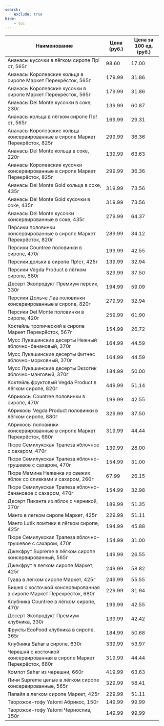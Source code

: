 ```yaml
---
search:
    exclude: true
hide:
    - toc
---
```


| Наименование | Цена (руб.) | Цена за 100 ед. (руб.) |
| -- | -- | -- |
| Ананасы кусочки в лёгком сиропе Пр!ст, 565г | 98.60 | 17.00 |
| Ананасы Королевские кольца в сиропе Маркет Перекрёсток, 565г | 179.99 | 31.86 |
| Ананасы Королевские кусочки в сиропе Маркет Перекрёсток, 565г | 179.99 | 31.86 |
| Ананасы Del Monte кусочки в соке, 230г | 139.99 | 60.87 |
| Ананасы кольца в лёгком сиропе Пр!ст, 565г | 169.99 | 29.31 |
| Ананасы Королевские кольца консервированные в сиропе Маркет Перекрёсток, 825г | 299.99 | 36.36 |
| Ананасы Del Monte кольца в соке, 220г | 139.99 | 63.63 |
| Ананасы Королевские кусочки консервированные в сиропе Маркет Перекрёсток, 825г | 299.99 | 36.36 |
| Ананасы Del Monte Gold кольца в соке, 435г | 319.99 | 73.56 |
| Ананасы Del Monte Gold кусочки в соке, 435г | 319.99 | 73.56 |
| Ананасы Del Monte кусочки консервированные в соке, 435г | 279.99 | 64.37 |
| Персики половинки консервированные в сиропе Маркет Перекрёсток, 820г | 289.99 | 34.12 |
| Персики Countree половинки в сиропе, 470г | 199.99 | 42.55 |
| Персики дольки в сиропе Пр!ст, 425г | 139.99 | 32.94 |
| Персики Vegda Product в лёгком сиропе, 880г | 329.99 | 37.50 |
| Десерт Экопродукт Премиум персик, 330г | 194.99 | 59.09 |
| Персики Дольче Лав половинки консервированные в сиропе, 820г | 279.99 | 32.94 |
| Персики Del Monte половинки в сиропе, 420г | 259.99 | 61.90 |
| Коктейль тропический в сиропе Маркет Перекрёсток, 567г | 154.99 | 26.72 |
| Мусс Лукашинские десерты Нежный яблочно-банановый, 370г | 164.99 | 44.59 |
| Мусс Лукашинские десерты Фитнес яблочно-морковный, 370г | 164.99 | 44.59 |
| Мусс Лукашинские десерты Экзотик яблочно-манговый, 370г | 184.99 | 50.00 |
| Коктейль фруктовый Vegda Product в лёгком сиропе, 820г | 449.99 | 51.14 |
| Абрикосы Countree половинки в сиропе, 470г | 199.99 | 42.55 |
| Абрикосы Vegda Product половинки в лёгком сиропе, 880г | 329.99 | 37.50 |
| Абрикосы половинки консервированные в сиропе Маркет Перекрёсток, 680г | 319.99 | 44.44 |
| Пюре Семилукская Трапеза яблочное с сахаром, 470г | 139.99 | 28.00 |
| Пюре Семилукская Трапеза яблочно-грушевое с сахаром, 470г | 154.99 | 31.00 |
| Пюре Мамина Неженка из свежих яблок со сливками и сахаром, 260г | 67.99 | 26.15 |
| Пюре Семилукская Трапеза яблочно-банановое с сахаром, 470г | 154.99 | 32.98 |
| Десерт Пиканта из яблок с черникой, 370г | 189.99 | 51.35 |
| Манго в легком сиропе Маркет, 425г | 229.99 | 51.11 |
| Манго Lutik ломтики в лёгком сиропе, 425г | 194.99 | 45.88 |
| Пюре Семилукская Трапеза яблочно-грушевое с сахаром, 470г | 154.99 | 31.00 |
| Джекфрут Supreme в лёгком сиропе консервированный, 565г | 149.99 | 26.55 |
| Джекфрут в легком сиропе Маркет, 425г | 249.99 | 58.82 |
| Гуава в легком сиропе Маркет, 425г | 249.99 | 55.55 |
| Вишня с косточкой консервированная в сиропе Маркет Перекрёсток, 680г | 229.99 | 31.94 |
| Клубника Countree в лёгком сиропе, 470г | 199.99 | 42.55 |
| Десерт Экопродукт Премиум клубника, 330г | 139.99 | 42.42 |
| Фрукты EcoFood клубника в сиропе, 365г | 184.99 | 50.68 |
| Клубника Sahar в сиропе, 630г | 339.99 | 53.97 |
| Черешня с косточкой консервированная в сиропе Маркет Перекрёсток, 680г | 319.99 | 44.44 |
| Компот Sahar из черешни, 660г | 419.99 | 63.63 |
| Личи Supreme целые в лёгком сиропе консервированные, 565г | 329.99 | 58.41 |
| Папайя в легком сиропе Маркет, 425г | 229.99 | 51.11 |
| Творожок-тофу Yatomi Абрикос, 150г | 149.99 | 99.99 |
| Творожок-тофу Yatomi Чернослив, 150г | 149.99 | 99.99 |
